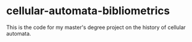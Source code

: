 # cellular-automata-bibliometrics

This is the code for my master's degree project on the history of cellular automata.
